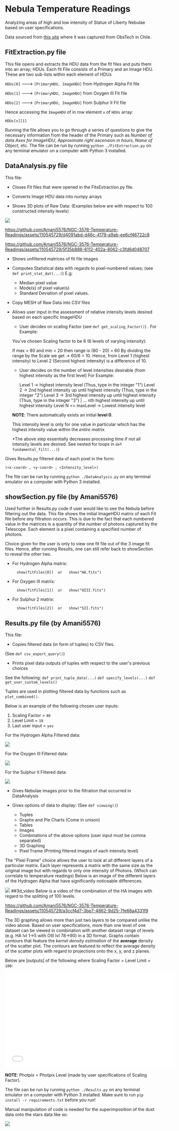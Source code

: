 # Nebula Temperature Readings

Analyzing areas of high and low intensity of Statue of Liberty Nebulae based on user specifications.

Data sourced from [this site](https://www.mattdieterich.com/nebuladata "www.mattdieterich.com")  where it was captured from ObsTech in Chile.

## FitExtraction.py file
This file opens and extracts the HDU data from the fit files and puts them into an array; HDUs.
Each fit File consists of a Primary and an Image HDU. These are two sub-lists within each element of HDUs

`HDUs[0]` ---> `[PrimaryHDU, ImageHDU]` from Hydrogen Alpha Fit file
 
`HDUs[1]` ---> `[PrimaryHDU, ImageHDU]` from Oxygen III Fit file
 
`HDUs[2]` ---> `[PrimaryHDU, ImageHDU]` from Sulphur II Fit file 
     
Hence accessing the `ImageHDU` of in row element `x` of `HDUs` array: 
            
    HDUs[x][1]

Running the file allows you to go through a series of questions to give the necessary information from the header of the Primary such as *Number of data Axes for ImageHDU*, *Approximate right ascension in hours*, *Name of Object*, etc. The file can be run by running ```python ./FitExtraction.py``` on any terminal emulator on a computer with Python 3 installed.

## DataAnalysis.py file
This file:
* Closes Fit files that were opened in the FitsExtraction.py file.

* Converts Image HDU data into numpy arrays

* Shows 3D plots of Raw Data: (Examples below are with respect to 100 constructed intensity levels)

<img src="./img/Rainbow_Young_hot_stars.png">

https://github.com/Amani5576/NGC-3576-Temperature-Readings/assets/110545729/d4091abd-d46c-4179-a9ab-ee6cf46722c8

https://github.com/Amani5576/NGC-3576-Temperature-Readings/assets/110545729/5f35b888-6112-402a-8062-c3fd6d048707

* Shows unfiltered matrices of fit file images

* Computes Statistical data with regards to pixel-numbered values; (see ```def print_stat_dat(...)```) E.g:
    - Median pixel value
    - Mode(s) of pixel value(s)
    - Standard Deviation of pixel values.

* Copy MESH of Raw Data into CSV files
    
* Allows user input in the assessment of relative intensity levels desired based on each specific ImageHDU

    - User decides on scaling Factor (see ```def get_scaling_Factor()```) . For Example:

    You've chosen Scaling factor to be 6 (6 levels of varying intensity):
         
    If max = 80 and min = 20 then range is (80 - 20) = 60
    By dividing the range by the Scale we get -> 60/6 = 10.
    Hence, from Level 1 (highest intensity) to Level 2
    (Second highest intensity) is a difference of 10.
     
    - User decides on the number of level intensities desirable (from highest intensity as the first level)
     For Example:

        Level 1 -> highest intensity level (Thus, type in the integer "1")
        Level 2 -> 2nd highest intensity up until highest intensity (Thus, type in the integer "2")
        Level 3 -> 3rd highest intensity up until highest intensity (Thus, type in the integer "3")
          |    ... nth highest intensity up until highest intensity 
	Level N <= maxLevel -> Lowest intensity level   
            
    **NOTE**: There automatically exists an initial **level 0**.

  This intensity level is only for one value in particular which has the highest intensity value within the *entire matrix*.
             
    *The above step essentially decreases processing time if not all intensity levels are desired. See nested for loops in ```def fundamental_filt(...)```)

Gives Results.py filtered data of each pixel in the form:

	(<x-coord> , <y-coord> , <Intensity_level>)

The file can be run by running ```python ./DataAnalysis.py``` on any terminal emulator on a computer with Python 3 installed.

## showSection.py file (by Amani5576)

Used further in Results.py code if user would like to see the Nebula before filtering out the data.
This file shows the initial ImageHDU matrix of each Fit file before any filtration occurs. 
This is due to the fact that each numbered value in the matrices is a quantity of the number of photons captured by the Telescope. Each element is a pixel containing a specified number of photons.

Choice given for the user is only to view one fit file out of the 3 image fit files.
Hence, after running Results, one can still refer back to showSection to reveal the other two.

* For Hydrogen Alpha matrix:

        show(fitFiles[0])  or   show("HA.fits")
    
* For Oxygen III matrix:

        show(fitFiles[1])  or   show("OIII.fits")
    
* For Sulphur 2 matrix:

        show(fitFiles[2])  or   show("SII.fits")

## Results.py file (by Amani5576)
This file:

* Copies filtered data (in form of tuples) to CSV files.

(See ```def csv_export_query()```)

* Prints pixel data outputs of tuples with respect to the user's previous choices 

See the following:
```def print_tuple_data(...)```
```def specify_levels(...)```
```def get_user_custom_levels()```

Tuples are used in plotting filtered data by functions such as ```plot_combined()```.

Below is an example of the following chosen user inputs:

1. Scaling Factor = `40`
2. Level Limit = `10` 
3. Last user input = `yes` 

For the Hydrogen Alpha Filtered data:

<img src="./img/TupleHA.jpeg">
    
For the Oxygen III Filtered data:

<img src="./img/TupleO3.jpeg">
    
For the Sulphur II Filtered data:

<img src="./img/TupleS2.jpeg">

* Gives Nebulae images prior to the filtration that occurred in DataAnalysis

* Gives options of data to display: (See ```def viewing()```)
    - Tuples
    - Graphs and Pie Charts (Come in unison)
    - Tables
    - Images
    - Combinations of the above options (user input must be comma separated)
    - 3D Graphing
    - Pixel Frame (Printing filtered images of each intensity level)

The "Pixel Frame" choice allows the user to look at all different layers of a particular matrix. Each layer represents a matrix with the same size as the original image but with regards to only one intensity of Photons. (Which can correlate to temperature readings)
Below is an image of the different layers of the Hydrogen Alpha that have significantly noticeable differences.

<img src="./img/Layers.png">
##3d_video
Below is a video of the combination of the HA images with regard to the splitting of 100 levels.


https://github.com/Amani5576/NGC-3576-Temperature-Readings/assets/110545729/a3ccf4d7-3be7-4862-9d25-7fe68a4331f9

The 3D graphing allows more than just two layers to be compared unlike the video above. Based on user specifications, more than one level of one dataset can be viewed in combination with another dataset range of levels (e.g. HA lvl 1->5 with OIII lvl 78->90) in a 3D format. Graphs contain contours that feature the _kernel density estimation_ of the **average** density of the scatter plot. The contours are featured to reflect the average density of the scatter plots with regard to projections onto the x, y, and z planes.

Below are [outputs] of the following where Scaling Factor = Level Limit = `100`:

<iframe width="560" height="315" src="Combination.mp4" frameborder="0" allowfullscreen></iframe>

**NOTE**: Photpix = Photpix Level (made by user specifications of Scaling Factor).

The file can be run by running ```python ./Results.py``` on any terminal emulator on a computer with Python 3 installed.
Make sure to run ```pip install -r requirements.txt``` before you run!

Manual manipulation of code is needed for the superimposition of the dust data onto the stars data like so:

<img src="./img/superimposing.png">
